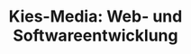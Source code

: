 ---
title: "Kies-Media: Web- und Softwareentwicklung"
url: /suhl/kies-media-web-und-softwareentwicklung/
shop: Computer
---